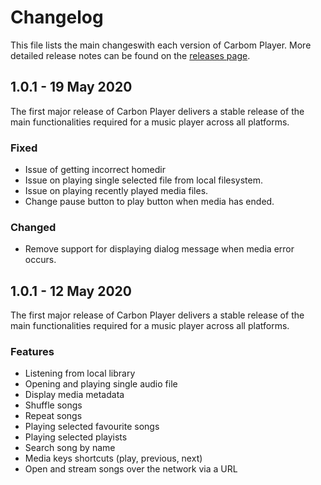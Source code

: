 # Changelog

This file lists the main changeswith each version of Carbom Player. More detailed release notes can be found on the [releases page](Https://github.com/carbonplayer/carbon/releases).


## 1.0.1 - 19 May 2020

The first major release of Carbon Player delivers a stable release of the main functionalities required for a music player across all platforms.

### Fixed

* Issue of getting incorrect homedir
* Issue on playing single selected file from local filesystem.
* Issue on playing recently played media files.
* Change pause button to play button when media has ended.

### Changed

* Remove support for displaying dialog message when media error occurs.


## 1.0.1 - 12 May 2020

The first major release of Carbon Player delivers a stable release of the main functionalities required for a music player across all platforms.

### Features

* Listening from local library
* Opening and playing single audio file
* Display media metadata
* Shuffle songs
* Repeat songs
* Playing selected favourite songs
* Playing selected playists
* Search song by name
* Media keys shortcuts (play, previous, next)
* Open and stream songs over the network via a URL
